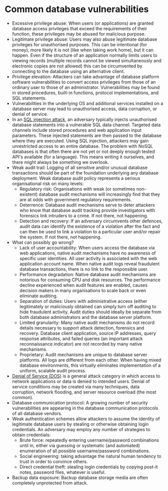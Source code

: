 # Common database vulnerabilities

* Excessive privilege abuse: When users (or applications) are granted database access privileges that exceed the requirements of their function, these privileges may be abused for malicious purpose.
* Legitimate privilege abuse: Users may also abuse legitimate database privileges for unauthorised purposes. This can be intentional (for money), more likely it is not (like when taking work home), but it can happen. Even if the structure of an application normally limits users to viewing records (multiple records cannot be viewed simultaneously and electronic copies are not allowed) this can be circumvented by connecting to the database using an alternative client.
* Privilege elevation: Attackers can take advantage of database platform software vulnerabilities to convert access privileges from those of an ordinary user to those of an administrator. Vulnerabilities may be found in stored procedures, built-in functions, protocol implementations, and SQL statements.
* Vulnerabilities in the underlying OS and additional services installed on a database server may lead to unauthorised access, data corruption, or denial of service.
* In an [SQL injection attack](../../../trees/application-hacking/SQL-injection.md), an adversary typically injects unauthorised database statements into a vulnerable SQL data channel. Targeted data channels include stored procedures and web application input parameters. These injected statements are then passed to the database where they are executed. Using SQL injection, attackers may gain unrestricted access to an entire database. The problem with NoSQL databases is that often there are not yet or not deeply enough tested API's available (for a language). This means writing it ourselves, and there might always be something we overlook.
* Weak audit trail: Logging of all sensitive and/or unusual database transactions should be part of the foundation underlying any database deployment. Weak database audit policy represents a serious organisational risk on many levels:
    * Regulatory risk: Organisations with weak (or sometimes non-existent) database audit mechanisms will increasingly find that they are at odds with government regulatory requirements.
    * Deterrence: Database audit mechanisms serve to deter attackers who know that database audit tracking provide investigators with forensics link intruders to a crime. If not there, not happening.
    * Detection and recovery: If an adversary circumvents other defences, audit data can identify the existence of a violation after the fact and can then be used to link a violation to a particular user and/or repair the system. If not there, not happening.
* What can possibly go wrong?
    * Lack of user accountability: When users access the database via web applications, native audit mechanisms have no awareness of specific user identities. All user activity is associated with the web application account name. When native audit logs reveal fraudulent database transactions, there is no link to the responsible user.
    * Performance degradation: Native database audit mechanisms are notorious for consuming CPU and disk resources. The performance decline experienced when audit features are enabled, causes decision makers in many organisations to scale back or even eliminate auditing.
    * Separation of duties: Users with administrative access (either legitimately or maliciously obtained can simply turn off auditing to hide fraudulent activity. Audit duties should ideally be separate from both database administrators and the database server platform.
    * Limited granularity: Many native audit mechanisms do not record details necessary to support attack detection, forensics and recovery. Database client application, source IP addresses, query response attributes, and failed queries (an important attack reconnaissance indicator) are not recorded by many native mechanisms.
    * Proprietary: Audit mechanisms are unique to database server platforms. All logs are different from each other. When having mixed database environments, this virtually eliminates implementation of a uniform, scalable audit process.
* [Denial of Service (DOS)](../../../trees/network-attacks/DoS.md) is a general attack category in which access to network applications or data is denied to intended users. Denial of service conditions may be created via many techniques, data corruption, network flooding, and server resource overload (the most common).
* Database communication protocol: A growing number of security vulnerabilities are appearing in the database communication protocols of all database vendors.
* Weak authentication schemes allow attackers to assume the identity of legitimate database users by stealing or otherwise obtaining login credentials. An adversary may employ any number of strategies to obtain credentials:
    * Brute force: repeatedly entering username/password combinations until in, either via guessing or systematic (and automated) enumeration of all possible username/password combinations.
    * Social engineering: taking advantage the natural human tendency to trust in order to convince others.
    * Direct credential theft: stealing login credentials by copying post-it notes, password files, whatever is useful.
* Backup data exposure: Backup database storage media are often completely unprotected from attack.

